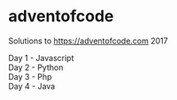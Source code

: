 # adventofcode  
Solutions to https://adventofcode.com 2017

Day 1 - Javascript  
Day 2 - Python  
Day 3 - Php  
Day 4 - Java 
